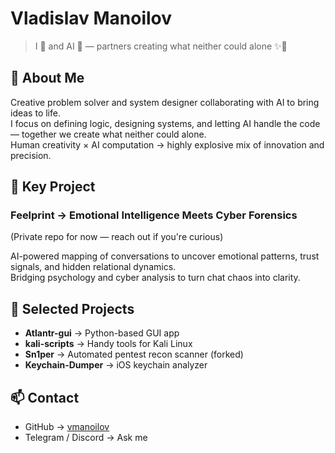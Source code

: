 # Vladislav Manoilov

> I 🧠 and AI 🤖 — partners creating what neither could alone ✨🤝

## 🚀 About Me

Creative problem solver and system designer collaborating with AI to bring ideas to life.  
I focus on defining logic, designing systems, and letting AI handle the code — together we create what neither could alone.  
Human creativity × AI computation → highly explosive mix of innovation and precision.

## 🧩 Key Project

### Feelprint → Emotional Intelligence Meets Cyber Forensics
(Private repo for now — reach out if you're curious)

AI-powered mapping of conversations to uncover emotional patterns, trust signals, and hidden relational dynamics.  
Bridging psychology and cyber analysis to turn chat chaos into clarity.

## 🔧 Selected Projects

- **Atlantr-gui** → Python-based GUI app
- **kali-scripts** → Handy tools for Kali Linux
- **Sn1per** → Automated pentest recon scanner (forked)
- **Keychain-Dumper** → iOS keychain analyzer

## 📫 Contact

- GitHub → [vmanoilov](https://github.com/vmanoilov)
- Telegram / Discord → Ask me
